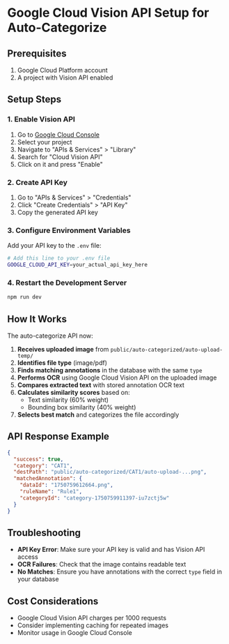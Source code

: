 # Google Cloud Vision API Setup for Auto-Categorize

## Prerequisites
1. Google Cloud Platform account
2. A project with Vision API enabled

## Setup Steps

### 1. Enable Vision API
1. Go to [Google Cloud Console](https://console.cloud.google.com/)
2. Select your project
3. Navigate to "APIs & Services" > "Library"
4. Search for "Cloud Vision API"
5. Click on it and press "Enable"

### 2. Create API Key
1. Go to "APIs & Services" > "Credentials"
2. Click "Create Credentials" > "API Key"
3. Copy the generated API key

### 3. Configure Environment Variables
Add your API key to the `.env` file:

```bash
# Add this line to your .env file
GOOGLE_CLOUD_API_KEY=your_actual_api_key_here
```

### 4. Restart the Development Server
```bash
npm run dev
```

## How It Works

The auto-categorize API now:

1. **Receives uploaded image** from `public/auto-categorized/auto-upload-temp/`
2. **Identifies file type** (image/pdf)
3. **Finds matching annotations** in the database with the same `type`
4. **Performs OCR** using Google Cloud Vision API on the uploaded image
5. **Compares extracted text** with stored annotation OCR text
6. **Calculates similarity scores** based on:
   - Text similarity (60% weight)
   - Bounding box similarity (40% weight)
7. **Selects best match** and categorizes the file accordingly

## API Response Example

```json
{
  "success": true,
  "category": "CAT1",
  "destPath": "public/auto-categorized/CAT1/auto-upload-...png",
  "matchedAnnotation": {
    "dataId": "1750759612664.png",
    "ruleName": "Rule1",
    "categoryId": "category-1750759911397-iu7zctj5w"
  }
}
```

## Troubleshooting

- **API Key Error**: Make sure your API key is valid and has Vision API access
- **OCR Failures**: Check that the image contains readable text
- **No Matches**: Ensure you have annotations with the correct `type` field in your database

## Cost Considerations

- Google Cloud Vision API charges per 1000 requests
- Consider implementing caching for repeated images
- Monitor usage in Google Cloud Console 